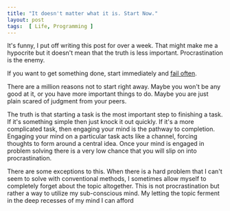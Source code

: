 ```yaml
---
title: "It doesn't matter what it is. Start Now."
layout: post
tags:  [ Life, Programming ]
---
```


It's funny, I put off writing this post for over a week. That might make me a hypocrite but it doesn't mean that the truth is less important. Procrastination is the enemy.

If you want to get something done, start immediately and [fail often](http://www.economist.com/node/18557776).

There are a million reasons not to start right away. Maybe you won't be any good at it, or you have more important things to do. Maybe you are just plain scared of judgment from your peers.

The truth is that starting a task is the most important step to finishing a task. If it's something simple then just knock it out quickly. If it's a more complicated task, then engaging your mind is the pathway to completion. Engaging your mind on a particular task acts like a channel, forcing thoughts to form around a central idea. Once your mind is engaged in problem solving there is a very low chance that you will slip on into procrastination. 

There are some exceptions to this. When there is a hard problem that I can't seem to solve with conventional methods, I sometimes allow myself to completely forget about the topic altogether. This is not procrastination but rather a way to utilize my sub-conscious mind. My letting the topic ferment in the deep recesses of my mind I can afford




